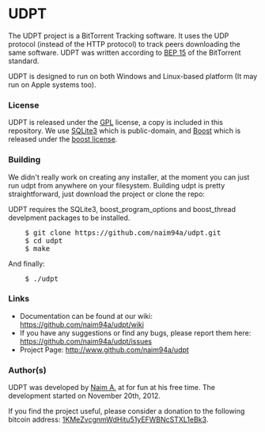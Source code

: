 
# UDPT
The UDPT project is a BitTorrent Tracking software.
It uses the UDP protocol (instead of the HTTP protocol) to track
peers downloading the same software. UDPT was written according
to [BEP 15](http://www.bittorrent.org/beps/bep_0015.html) of the BitTorrent standard.

UDPT is designed to run on both Windows and Linux-based platform (It may run on Apple systems too).

### License
UDPT is released under the [GPL](http://www.gnu.org/licenses/gpl-3.0.en.html) license, a copy is included in this repository. 
We use [SQLite3](http://www.sqlite.org/) which is public-domain, and [Boost](http://www.boost.org/) which is released under the [boost license](http://www.boost.org/LICENSE_1_0.txt).

### Building
We didn't really work on creating any installer, at the moment you can just run udpt from anywhere on your filesystem.
Building udpt is pretty straightforward, just download the project or clone the repo:

UDPT requires the SQLite3, boost_program_options and boost_thread develpment packages to be installed.

<pre>
    $ git clone https://github.com/naim94a/udpt.git
    $ cd udpt
    $ make
</pre>

And finally:

<pre>
    $ ./udpt
</pre>

### Links
* Documentation can be found at our wiki: https://github.com/naim94a/udpt/wiki
* If you have any suggestions or find any bugs, please report them here: https://github.com/naim94a/udpt/issues
* Project Page: http://www.github.com/naim94a/udpt

### Author(s)
UDPT was developed by [Naim A.](http://www.github.com/naim94a) at for fun at his free time. 
The development started on November 20th, 2012.

If you find the project useful, please consider a donation to the following bitcoin address: <a href="bitcoin:1KMeZvcgnmWdHitu51yEFWBNcSTXL1eBk3">1KMeZvcgnmWdHitu51yEFWBNcSTXL1eBk3</a>.
